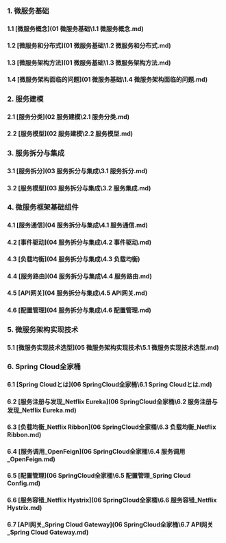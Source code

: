

### 1.  微服务基础

#### 1.1  [微服务概念](01 微服务基础\1.1 微服务概念.md) 
#### 1.2 [微服务和分布式](01 微服务基础\1.2 微服务和分布式.md)
#### 1.3 [微服务架构方法](01 微服务基础\1.3 微服务架构方法.md)
#### 1.4 [微服务架构面临的问题](01 微服务基础\1.4 微服务架构面临的问题.md)

### 2.  服务建模
#### 2.1  [服务分类](02 服务建模\2.1 服务分类.md) 
#### 2.2 [服务模型](02 服务建模\2.2 服务模型.md)

### 3.  服务拆分与集成
#### 3.1  [服务拆分](03 服务拆分与集成\3.1 服务拆分.md) 
#### 3.2 [服务模型](03 服务拆分与集成\3.2 服务集成.md)

### 4.  微服务框架基础组件
#### 4.1  [服务通信](04 服务拆分与集成\4.1 服务通信.md) 
#### 4.2 [事件驱动](04 服务拆分与集成\4.2 事件驱动.md)
#### 4.3  [负载均衡](04 服务拆分与集成\4.3 负载均衡) 
#### 4.4 [服务路由](04 服务拆分与集成\4.4 服务路由.md)
#### 4.5  [API网关](04 服务拆分与集成\4.5 API网关.md) 
#### 4.6 [配置管理](04 服务拆分与集成\4.6 配置管理.md)

### 5.  微服务架构实现技术
#### 5.1  [微服务实现技术选型](05 微服务架构实现技术\5.1 微服务实现技术选型.md) 

### 6.  Spring Cloud全家桶
#### 6.1  [Spring Cloudとは](06 SpringCloud全家桶\6.1 Spring Cloudとは.md) 
#### 6.2  [服务注册与发现_Netflix Eureka](06 SpringCloud全家桶\6.2 服务注册与发现_Netflix Eureka.md) 
#### 6.3  [负载均衡_Netflix Ribbon](06 SpringCloud全家桶\6.3 负载均衡_Netflix Ribbon.md) 
#### 6.4  [服务调用_OpenFeign](06 SpringCloud全家桶\6.4 服务调用_OpenFeign.md) 
#### 6.5  [配置管理](06 SpringCloud全家桶\6.5 配置管理_Spring Cloud Config.md) 
#### 6.6  [服务容错_Netflix Hystrix](06 SpringCloud全家桶\6.6 服务容错_Netflix Hystrix.md) 
#### 6.7  [API网关_Spring Cloud Gateway](06 SpringCloud全家桶\6.7 API网关_Spring Cloud Gateway.md) 
